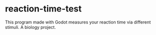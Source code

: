 # reaction-time-test
This program made with Godot measures your reaction time via different stimuli. A biology project.
